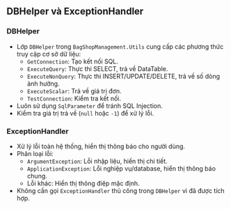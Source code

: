﻿## DBHelper và ExceptionHandler
### DBHelper
- Lớp `DBHelper` trong `BagShopManagement.Utils` cung cấp các phương thức truy cập cơ sở dữ liệu:
  - `GetConnection`: Tạo kết nối SQL.
  - `ExecuteQuery`: Thực thi SELECT, trả về DataTable.
  - `ExecuteNonQuery`: Thực thi INSERT/UPDATE/DELETE, trả về số dòng ảnh hưởng.
  - `ExecuteScalar`: Trả về giá trị đơn.
  - `TestConnection`: Kiểm tra kết nối.
- Luôn sử dụng `SqlParameter` để tránh SQL Injection.
- Kiểm tra giá trị trả về (`null` hoặc `-1`) để xử lý lỗi.

### ExceptionHandler
- Xử lý lỗi toàn hệ thống, hiển thị thông báo cho người dùng.
- Phân loại lỗi:
  - `ArgumentException`: Lỗi nhập liệu, hiển thị chi tiết.
  - `ApplicationException`: Lỗi nghiệp vụ/database, hiển thị thông báo chung.
  - Lỗi khác: Hiển thị thông điệp mặc định.
- Không cần gọi `ExceptionHandler` thủ công trong `DBHelper` vì đã được tích hợp.